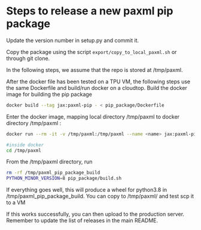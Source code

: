 # Steps to release a new paxml pip package

Update the version number in setup.py and commit it.

Copy the package using the script `export/copy_to_local_paxml.sh` or through git
clone.

In the following steps, we assume that the repo is stored at /tmp/paxml.

After the docker file has been tested on a TPU VM, the following 
steps use the same Dockerfile and build/run docker on a cloudtop.
Build the docker image for building the pip package

```sh
docker build --tag jax:paxml-pip - < pip_package/Dockerfile
```

Enter the docker image, mapping local directory /tmp/paxml to docker directory /tmp/paxml :

```sh
docker run --rm -it -v /tmp/paxml:/tmp/paxml --name <name> jax:paxml-pip bash

#inside docker
cd /tmp/paxml
```

From the /tmp/paxml directory, run

```sh
rm -rf /tmp/paxml_pip_package_build
PYTHON_MINOR_VERSION=8 pip_package/build.sh
```

If everything goes well, this will produce a wheel for python3.8 in
/tmp/paxml_pip_package_build. You can copy to /tmp/paxml/ and
test scp it to a VM

If this works successfully, you can then upload to the production server.
Remember to update the list of releases in the main README.
